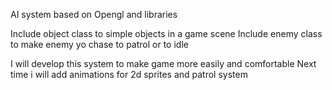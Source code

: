 AI system based on Opengl and libraries

Include object class to simple objects in a game scene 
Include enemy class to make enemy yo chase to patrol or to idle

I will develop this system to make game more easily and comfortable
Next time i will add animations for 2d sprites and patrol system 
